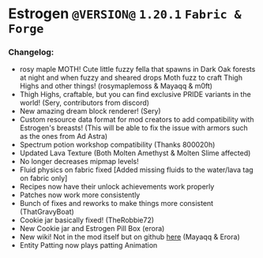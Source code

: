 # Estrogen `@VERSION@` `1.20.1` `Fabric & Forge`
### Changelog:
- rosy maple MOTH! Cute little fuzzy fella that spawns in Dark Oak forests at night and when fuzzy and sheared drops Moth fuzz to craft Thigh Highs and other things! (rosymaplemoss & Mayaqq & m0ft)
- Thigh Highs, craftable, but you can find exclusive PRIDE variants in the world! (Sery, contributors from discord)
- New amazing dream block renderer! (Sery)
- Custom resource data format for mod creators to add compatibility with Estrogen's breasts! (This will be able to fix the issue with armors such as the ones from Ad Astra)
- Spectrum potion workshop compatibility (Thanks 800020h)
- Updated Lava Texture (Both Molten Amethyst & Molten Slime affected)
- No longer decreases mipmap levels!
- Fluid physics on fabric fixed [Added missing fluids to the water/lava tag on fabric only]
- Recipes now have their unlock achievements work properly
- Patches now work more consistently
- Bunch of fixes and reworks to make things more consistent (ThatGravyBoat)
- Cookie jar basically fixed! (TheRobbie72)
- New Cookie jar and Estrogen Pill Box (erora)
- New wiki! Not in the mod itself but on github [here](https://github.com/MayaqqDev/Estrogen/wiki) (Mayaqq & Erora)
- Entity Patting now plays patting Animation